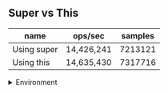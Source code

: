 ## Super vs This

|name|ops/sec|samples|
|-|-|-|
|Using super|14,426,241|7213121|
|Using this|14,635,430|7317716|


<details>
<summary>Environment</summary>

* __Machine:__ linux x64 | 4 vCPUs | 7.6GB Mem
* __Run:__ Mon Sep 02 2024 19:39:41 GMT+0000 (Coordinated Universal Time)
</details>

<!--
{"environment":{"platform":"linux","arch":"x64","cpus":4,"totalMemory":7.588970184326172},"benchmarks":[{"name":"Using super","opsSec":14426241.85573937,"samples":7213121},{"name":"Using this","opsSec":14635430.946274864,"samples":7317716}]}-->
